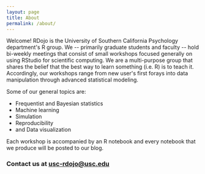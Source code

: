 ```yaml
---
layout: page
title: About
permalink: /about/
---
```


Welcome! RDojo is the University of Southern California Psychology department's R group. We --  primarily graduate students and faculty -- hold bi-weekly meetings that consist of small workshops focused generally on using RStudio for scientific computing. We are a multi-purpose group that shares the belief that the best way to learn something (i.e. R) is to teach it. Accordingly, our workshops range from new user's first forays into data manipulation through advanced statistical modeling.

Some of our general topics are: 

* Frequentist and Bayesian statistics
* Machine learning
* Simulation
* Reproducibility
* and Data visualization

Each workshop is accompanied by an R notebook and every notebook that we produce will be posted to our blog. 

### Contact us at [usc-rdojo@usc.edu](mailto:usc-rdojo@usc.edu)

